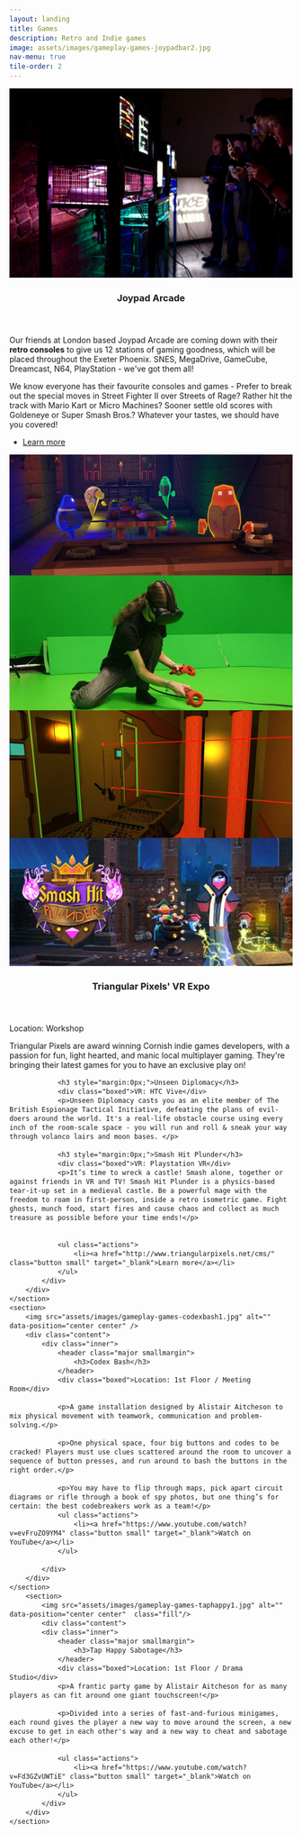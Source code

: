 ```yaml
---
layout: landing
title: Games
description: Retro and Indie games
image: assets/images/gameplay-games-joypadbar2.jpg
nav-menu: true
tile-order: 2
---
```


<!-- Main -->
<div id="main" class="alt games">


<!-- Two -->
<section id="two" class="spotlights">
	<section>
		<img src="assets/images/gameplay-games-joypadbar3.jpg" alt="" data-position="center center" />
		<div class="content">
			<div class="inner">
				<header class="major smallmargin">
					<h3>Joypad Arcade</h3>
				</header>
				<p>Our friends at London based Joypad Arcade are coming down with their <strong>retro consoles</strong> to give us 12 stations of gaming goodness, which will be placed throughout the Exeter Phoenix. SNES, MegaDrive, GameCube, Dreamcast, N64, PlayStation - we've got them all!</p>
				<p>We know everyone has their favourite consoles and games - Prefer to break out the special moves in Street Fighter II over Streets of Rage? Rather hit the track with Mario Kart or Micro Machines? Sooner settle old scores with Goldeneye or Super Smash Bros.? Whatever your tastes, we should have you covered!</p>
				<ul class="actions">
					<li><a href="http://www.joypadbar.co.uk" class="button small" target="_blank">Learn more</a></li>
				</ul>
			</div>
		</div>
	</section>
	<section>
		<img src="assets/images/gameplay-games-triangular1.jpg" alt="" data-position="center center" />
		<div class="content">
			<div class="inner">
				<header class="major smallmargin">
					<h3>Triangular Pixels' VR Expo</h3>
				</header>
				<div class="boxed">Location: Workshop</div>
				<p>Triangular Pixels are award winning Cornish indie games developers, with a passion for fun, light hearted, and manic local multiplayer gaming. They're bringing their latest games for you to have an exclusive play on!</p>
				
				<h3 style="margin:0px;">Unseen Diplomacy</h3>
				<div class="boxed">VR: HTC Vive</div>
				<p>Unseen Diplomacy casts you as an elite member of The British Espionage Tactical Initiative, defeating the plans of evil-doers around the world. It's a real-life obstacle course using every inch of the room-scale space - you will run and roll & sneak your way through volanco lairs and moon bases. </p>

				<h3 style="margin:0px;">Smash Hit Plunder</h3>
				<div class="boxed">VR: Playstation VR</div>
				<p>It’s time to wreck a castle! Smash alone, together or against friends in VR and TV! Smash Hit Plunder is a physics-based tear-it-up set in a medieval castle. Be a powerful mage with the freedom to roam in first-person, inside a retro isometric game. Fight ghosts, munch food, start fires and cause chaos and collect as much treasure as possible before your time ends!</p>


				<ul class="actions">
					<li><a href="http://www.triangularpixels.net/cms/" class="button small" target="_blank">Learn more</a></li>
				</ul>
			</div>
		</div>
	</section>
	<section>
		<img src="assets/images/gameplay-games-codexbash1.jpg" alt="" data-position="center center" />
		<div class="content">
			<div class="inner">
				<header class="major smallmargin">
					<h3>Codex Bash</h3>
				</header>
				<div class="boxed">Location: 1st Floor / Meeting Room</div>

				<p>A game installation designed by Alistair Aitcheson to mix physical movement with teamwork, communication and problem-solving.</p>

				<p>One physical space, four big buttons and codes to be cracked! Players must use clues scattered around the room to uncover a sequence of button presses, and run around to bash the buttons in the right order.</p>

				<p>You may have to flip through maps, pick apart circuit diagrams or rifle through a book of spy photos, but one thing’s for certain: the best codebreakers work as a team!</p>
				<ul class="actions">
					<li><a href="https://www.youtube.com/watch?v=evFruZO9YM4" class="button small" target="_blank">Watch on YouTube</a></li>
				</ul>
				
			</div>
		</div>
	</section>
		<section>
			<img src="assets/images/gameplay-games-taphappy1.jpg" alt="" data-position="center center"  class="fill"/>
			<div class="content">
			<div class="inner">
				<header class="major smallmargin">
					<h3>Tap Happy Sabotage</h3>
				</header>
				<div class="boxed">Location: 1st Floor / Drama Studio</div>
				<p>A frantic party game by Alistair Aitcheson for as many players as can fit around one giant touchscreen!</p>

				<p>Divided into a series of fast-and-furious minigames, each round gives the player a new way to move around the screen, a new excuse to get in each other's way and a new way to cheat and sabotage each other!</p>

				<ul class="actions">
					<li><a href="https://www.youtube.com/watch?v=Fd3GZvUWTiE" class="button small" target="_blank">Watch on YouTube</a></li>
				</ul>
			</div>
		</div>
	</section>
</section>


</div>